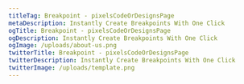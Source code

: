```yaml
---
titleTag: Breakpoint - pixelsCodeOrDesignsPage
metaDescription: Instantly Create Breakpoints With One Click
ogTitle: Breakpoint - pixelsCodeOrDesignsPage
ogDescription: Instantly Create Breakpoints With One Click
ogImage: /uploads/about-us.png
twitterTitle: Breakpoint - pixelsCodeOrDesignsPage
twitterDescription: Instantly Create Breakpoints With One Click
twitterImage: /uploads/template.png
---
```

